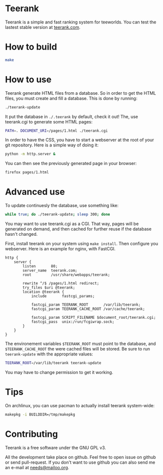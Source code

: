 Teerank
=======

Teerank is a simple and fast ranking system for teeworlds.  You can
test the lastest stable version at [teerank.com](http://teerank.com/).

How to build
============

```bash
make
```

How to use
==========

Teerank generate HTML files from a database.  So in order to get the
HTML files, you must create and fill a database.  This is done by
running:

```bash
./teerank-update
```

It put the database in `./.teerank` by default, check it out!
The, use teerank.cgi to generate some HTML pages:

```bash
PATH=. DOCUMENT_URI=/pages/1.html ./teerank.cgi
```

In order to have the CSS, you have to start a webserver at the root of your
git repository.  Here is a simple way of doing it:

```bash
python -m http.server &
```

You can then see the previously generated page in your browser:

```bash
firefox pages/1.html
```

Advanced use
============

To update continuesly the database, use something like:

```bash
while true; do ./teerank-update; sleep 300; done
```

You may want to use teerank.cgi as a CGI.  That way, pages will be
generated on demand, and then cached for further reuse if the database
hasn't changed.

First, install teerank on your system using `make install`.  Then
configure you webserver.  Here is an example for nginx, with FastCGI.

```
http {
	server {
		listen       80;
		server_name  teerank.com;
		root         /usr/share/webapps/teerank;

		rewrite ^/$ /pages/1.html redirect;
		try_files $uri @teerank;
		location @teerank {
			include       fastcgi_params;

			fastcgi_param TEERANK_ROOT       /var/lib/teerank;
			fastcgi_param TEERANK_CACHE_ROOT /var/cache/teerank;

			fastcgi_param SCRIPT_FILENAME $document_root/teerank.cgi;
			fastcgi_pass  unix:/run/fcgiwrap.sock;
		}
	}
}
```

The environement variables `$TEERANK_ROOT` must point to the database,
and `$TEERANK_CACHE_ROOT` the were cached files will be stored.  Be
sure to run `teerank-update` with the appropriate values:

```bash
TEERANK_ROOT=/var/lib/teerank teerank-update
```

You may have to change permission to get it working.

Tips
====

On archlinux, you can use pacman to actually install teerank
system-wide:

```bash
makepkg -i BUILDDIR=/tmp/makepkg
```

Contributing
============

Teerank is a free software under the GNU GPL v3.

All the development take place on github.  Feel free to open issue on
github or send pull-request.  If you don't want to use github you can
also send me an e-mail at needs@mailoo.org.
